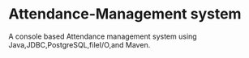 # Attendance-Management system

A console based Attendance management system using Java,JDBC,PostgreSQL,fileI/O,and Maven.


